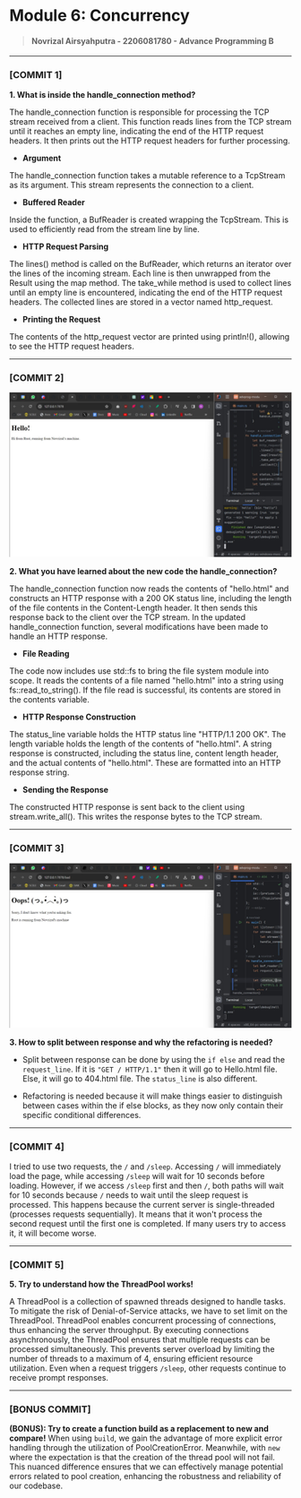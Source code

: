 # Module 6: Concurrency

> #### Novrizal Airsyahputra - 2206081780 - Advance Programming B

---

### [COMMIT 1]

**1. What is inside the handle_connection method?**

The handle_connection function is responsible for processing the TCP stream received from a client.
This function reads lines from the TCP stream until it reaches an empty line, indicating the end of the HTTP request headers. 
It then prints out the HTTP request headers for further processing.

- **Argument**

The handle_connection function takes a mutable reference to a TcpStream as its argument. 
This stream represents the connection to a client.

- **Buffered Reader**

Inside the function, a BufReader is created wrapping the TcpStream. 
This is used to efficiently read from the stream line by line.

- **HTTP Request Parsing**

The lines() method is called on the BufReader, which returns an iterator over the lines of the incoming stream.
Each line is then unwrapped from the Result using the map method.
The take_while method is used to collect lines until an empty line is encountered, 
indicating the end of the HTTP request headers.
The collected lines are stored in a vector named http_request.

- **Printing the Request**

The contents of the http_request vector are printed using println!(), allowing to see the HTTP request headers.

---

### [COMMIT 2]
![Commit 2 screen capture](/assets/images/commit2.png)

**2. What you have learned about the new code the handle_connection?**

The handle_connection function now reads the contents of "hello.html" 
and constructs an HTTP response with a 200 OK status line, 
including the length of the file contents in the Content-Length header. 
It then sends this response back to the client over the TCP stream.
In the updated handle_connection function, several modifications have been made to handle an HTTP response.

- **File Reading**

The code now includes use std::fs to bring the file system module into scope.
It reads the contents of a file named "hello.html" into a string using fs::read_to_string(). 
If the file read is successful, its contents are stored in the contents variable.

- **HTTP Response Construction**

The status_line variable holds the HTTP status line "HTTP/1.1 200 OK".
The length variable holds the length of the contents of "hello.html".
A string response is constructed, including the status line, content length header, 
and the actual contents of "hello.html". 
These are formatted into an HTTP response string.

- **Sending the Response**

The constructed HTTP response is sent back to the client using stream.write_all(). 
This writes the response bytes to the TCP stream.

---

### [COMMIT 3]
![Commit 3 screen capture](assets/images/commit3.png)

**3. How to split between response and why the refactoring is needed?**

- Split between response can be done by using the `if else` and read the `request_line`.
If it is `"GET / HTTP/1.1"` then it will go to Hello.html file.
Else, it will go to 404.html file.
The `status_line` is also different.

- Refactoring is needed because it will make things easier to distinguish 
between cases within the if else blocks, 
as they now only contain their specific conditional differences. 

---

### [COMMIT 4]
I tried to use two requests, the `/` and `/sleep`. 
Accessing `/` will immediately load the page, while accessing `/sleep` will wait for 10 seconds before loading. 
However, if we access `/sleep` first and then `/`, both paths will wait for 10 seconds because `/` needs to wait until the sleep request is processed. 
This happens because the current server is single-threaded (processes requests sequentially). 
It means that it won't process the second request until the first one is completed. 
If many users try to access it, it will become worse.

---

### [COMMIT 5]

**5. Try to understand how the ThreadPool works!**

A ThreadPool is a collection of spawned threads designed to handle tasks. 
To mitigate the risk of Denial-of-Service attacks, we have to set limit on the ThreadPool.
ThreadPool enables concurrent processing of connections, thus enhancing the server throughput. 
By executing connections asynchronously, the ThreadPool ensures that multiple requests can be processed simultaneously. 
This prevents server overload by limiting the number of threads to a maximum of 4, ensuring efficient resource utilization. 
Even when a request triggers `/sleep`, other requests continue to receive prompt responses.

---

### [BONUS COMMIT]

**(BONUS): Try to create a function build as a replacement to new and compare!**
When using `build`, we gain the advantage of more explicit error handling through the utilization of PoolCreationError. 
Meanwhile, with `new` where the expectation is that the creation of the thread pool will not fail. 
This nuanced difference ensures that we can effectively manage potential errors related to pool creation, enhancing the robustness and reliability of our codebase.